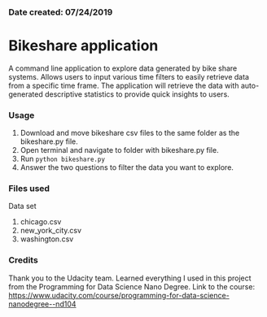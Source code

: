 ### Date created: 07/24/2019

# Bikeshare application
A command line application to explore data generated by bike share systems.
Allows users to input various time filters to easily retrieve data from a specific time frame. The application will retrieve the data with auto-generated descriptive statistics to provide quick insights to users.

### Usage
1. Download and move bikeshare csv files to the same folder as the bikeshare.py file.
2. Open terminal and navigate to folder with bikeshare.py file.
3. Run `python bikeshare.py`
4. Answer the two questions to filter the data you want to explore.

### Files used
Data set
1. chicago.csv
2. new_york_city.csv
3. washington.csv

### Credits
Thank you to the Udacity team. Learned everything I used in this project from the Programming for Data Science Nano Degree.
Link to the course: https://www.udacity.com/course/programming-for-data-science-nanodegree--nd104
